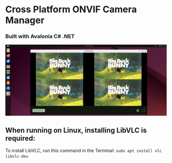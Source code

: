 # Cross Platform ONVIF Camera Manager
### Built with Avalonia C# .NET

![UbuntuDesktopImage](/readme-files/ubuntu_desktop_img.png)

## When running on Linux, installing LibVLC is required:
To install LibVLC, run this command in the Terminal: `sudo apt install vlc libvlc-dev`
